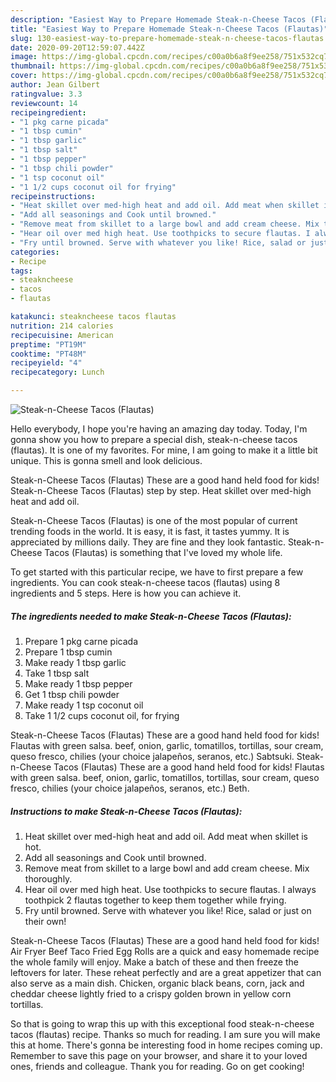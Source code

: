 ```yaml
---
description: "Easiest Way to Prepare Homemade Steak-n-Cheese Tacos (Flautas)"
title: "Easiest Way to Prepare Homemade Steak-n-Cheese Tacos (Flautas)"
slug: 130-easiest-way-to-prepare-homemade-steak-n-cheese-tacos-flautas
date: 2020-09-20T12:59:07.442Z
image: https://img-global.cpcdn.com/recipes/c00a0b6a8f9ee258/751x532cq70/steak-n-cheese-tacos-flautas-recipe-main-photo.jpg
thumbnail: https://img-global.cpcdn.com/recipes/c00a0b6a8f9ee258/751x532cq70/steak-n-cheese-tacos-flautas-recipe-main-photo.jpg
cover: https://img-global.cpcdn.com/recipes/c00a0b6a8f9ee258/751x532cq70/steak-n-cheese-tacos-flautas-recipe-main-photo.jpg
author: Jean Gilbert
ratingvalue: 3.3
reviewcount: 14
recipeingredient:
- "1 pkg carne picada"
- "1 tbsp cumin"
- "1 tbsp garlic"
- "1 tbsp salt"
- "1 tbsp pepper"
- "1 tbsp chili powder"
- "1 tsp coconut oil"
- "1 1/2 cups coconut oil for frying"
recipeinstructions:
- "Heat skillet over med-high heat and add oil. Add meat when skillet is hot."
- "Add all seasonings and Cook until browned."
- "Remove meat from skillet to a large bowl and add cream cheese. Mix thoroughly."
- "Hear oil over med high heat. Use toothpicks to secure flautas. I always toothpick 2 flautas together to keep them together while frying."
- "Fry until browned. Serve with whatever you like! Rice, salad or just on their own!"
categories:
- Recipe
tags:
- steakncheese
- tacos
- flautas

katakunci: steakncheese tacos flautas 
nutrition: 214 calories
recipecuisine: American
preptime: "PT19M"
cooktime: "PT48M"
recipeyield: "4"
recipecategory: Lunch

---
```



![Steak-n-Cheese Tacos (Flautas)](https://img-global.cpcdn.com/recipes/c00a0b6a8f9ee258/751x532cq70/steak-n-cheese-tacos-flautas-recipe-main-photo.jpg)

Hello everybody, I hope you're having an amazing day today. Today, I'm gonna show you how to prepare a special dish, steak-n-cheese tacos (flautas). It is one of my favorites. For mine, I am going to make it a little bit unique. This is gonna smell and look delicious.

Steak-n-Cheese Tacos (Flautas) These are a good hand held food for kids! Steak-n-Cheese Tacos (Flautas) step by step. Heat skillet over med-high heat and add oil.

Steak-n-Cheese Tacos (Flautas) is one of the most popular of current trending foods in the world. It is easy, it is fast, it tastes yummy. It is appreciated by millions daily. They are fine and they look fantastic. Steak-n-Cheese Tacos (Flautas) is something that I've loved my whole life.


To get started with this particular recipe, we have to first prepare a few ingredients. You can cook steak-n-cheese tacos (flautas) using 8 ingredients and 5 steps. Here is how you can achieve it.

<!--inarticleads1-->

##### The ingredients needed to make Steak-n-Cheese Tacos (Flautas):

1. Prepare 1 pkg carne picada
1. Prepare 1 tbsp cumin
1. Make ready 1 tbsp garlic
1. Take 1 tbsp salt
1. Make ready 1 tbsp pepper
1. Get 1 tbsp chili powder
1. Make ready 1 tsp coconut oil
1. Take 1 1/2 cups coconut oil, for frying


Steak-n-Cheese Tacos (Flautas) These are a good hand held food for kids! Flautas with green salsa. beef, onion, garlic, tomatillos, tortillas, sour cream, queso fresco, chilies (your choice jalapeños, seranos, etc.) Sabtsuki. Steak-n-Cheese Tacos (Flautas) These are a good hand held food for kids! Flautas with green salsa. beef, onion, garlic, tomatillos, tortillas, sour cream, queso fresco, chilies (your choice jalapeños, seranos, etc.) Beth. 

<!--inarticleads2-->

##### Instructions to make Steak-n-Cheese Tacos (Flautas):

1. Heat skillet over med-high heat and add oil. Add meat when skillet is hot.
1. Add all seasonings and Cook until browned.
1. Remove meat from skillet to a large bowl and add cream cheese. Mix thoroughly.
1. Hear oil over med high heat. Use toothpicks to secure flautas. I always toothpick 2 flautas together to keep them together while frying.
1. Fry until browned. Serve with whatever you like! Rice, salad or just on their own!


Steak-n-Cheese Tacos (Flautas) These are a good hand held food for kids! Air Fryer Beef Taco Fried Egg Rolls are a quick and easy homemade recipe the whole family will enjoy. Make a batch of these and then freeze the leftovers for later. These reheat perfectly and are a great appetizer that can also serve as a main dish. Chicken, organic black beans, corn, jack and cheddar cheese lightly fried to a crispy golden brown in yellow corn tortillas. 

So that is going to wrap this up with this exceptional food steak-n-cheese tacos (flautas) recipe. Thanks so much for reading. I am sure you will make this at home. There's gonna be interesting food in home recipes coming up. Remember to save this page on your browser, and share it to your loved ones, friends and colleague. Thank you for reading. Go on get cooking!

